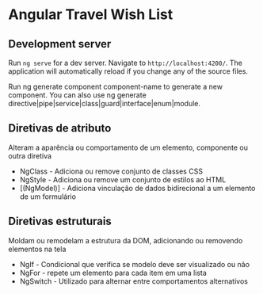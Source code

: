 # Angular Travel Wish List

## Development server

Run `ng serve` for a dev server. Navigate to `http://localhost:4200/`. The application will automatically reload if you change any of the source files.

Run ng generate component component-name to generate a new component. You can also use ng generate directive|pipe|service|class|guard|interface|enum|module.

## Diretivas de atributo

Alteram a aparência ou comportamento de um elemento, componente ou outra diretiva

- NgClass - Adiciona ou remove conjunto de classes CSS
- NgStyle - Adiciona ou remove um conjunto de estilos ao HTML
- [(NgModel)] - Adiciona vinculação de dados bidirecional a um elemento
  de um formulário

## Diretivas estruturais

Moldam ou remodelam a estrutura da DOM, adicionando ou removendo elementos na tela

- NgIf - Condicional que verifica se modelo deve ser visualizado ou não
- NgFor - repete um elemento para cada item em uma lista
- NgSwitch - Utilizado para alternar entre comportamentos alternativos

